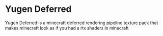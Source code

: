 # Yugen Deferred

Yugen Deferred is a minecraft deferred rendering pipeline texture pack that makes minecraft look as if you had a rtx shaders in minecraft
